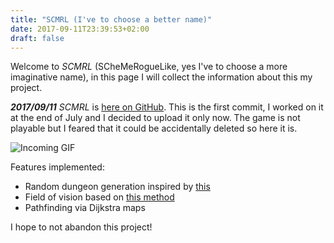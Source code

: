 ```yaml
---
title: "SCMRL (I've to choose a better name)"
date: 2017-09-11T23:39:53+02:00
draft: false
---
```



Welcome to *SCMRL* (SCheMeRogueLike, yes I've to choose a more imaginative name), in this page I will collect the information about this my project.


***2017/09/11*** *SCMRL* is [here on GitHub](https://github.com/andrea96/scmrl).
This is the first commit, I worked on it at the end of July and I decided to upload it only now.
The game is not playable but I feared that it could be accidentally deleted so here it is.

![Incoming GIF](/img/scmrl.gif)

Features implemented:

* Random dungeon generation inspired by [this](http://journal.stuffwithstuff.com/2014/12/21/rooms-and-mazes/) 
* Field of vision based on [this method](http://www.roguebasin.com/index.php?title=Precise_Shadowcasting_in_JavaScript)
* Pathfinding via Dijkstra maps

I hope to not abandon this project!



